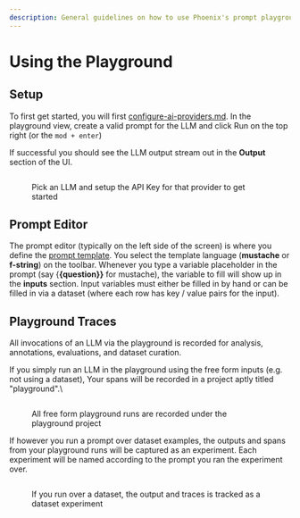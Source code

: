 ```yaml
---
description: General guidelines on how to use Phoenix's prompt playground
---
```


# Using the Playground

## Setup

To first get started, you will first [configure-ai-providers.md](configure-ai-providers.md "mention"). In the playground view, create a valid prompt for the LLM and click Run on the top right (or the `mod + enter`)

If successful you should see the LLM output stream out in the **Output** section of the UI.

<figure><img src="https://storage.googleapis.com/arize-phoenix-assets/assets/images/playground_overview.png" alt=""><figcaption><p>Pick an LLM and setup the API Key for that provider to get started</p></figcaption></figure>

## Prompt Editor

The prompt editor (typically on the left side of the screen)  is where you define the [prompt template](../concepts-prompts.md#prompt-templates). You select the template language (**mustache** or **f-string**)  on the toolbar. Whenever you type a variable placeholder in the prompt (say {**{question\}}** for mustache), the variable to fill will show up in the **inputs** section. Input variables must either be filled in by hand or can be filled in via a dataset (where each row has key / value pairs for the input).



## Playground Traces

All invocations of an LLM via the playground is recorded for analysis, annotations, evaluations, and dataset curation.

If you simply run an LLM in the playground using the free form inputs (e.g. not using a dataset), Your spans will be recorded in a project aptly titled "playground".\


<figure><img src="https://storage.googleapis.com/arize-phoenix-assets/assets/images/playground_project.png" alt=""><figcaption><p>All free form playground runs are recorded under the playground project </p></figcaption></figure>

If however you run a prompt over dataset examples, the outputs and spans from your playground runs will be captured as an experiment. Each experiment will be named according to the prompt you ran the experiment over.

<figure><img src="https://storage.googleapis.com/arize-phoenix-assets/assets/images/playground_experiment.png" alt=""><figcaption><p>If you run over a dataset, the output and traces is tracked as a dataset experiment</p></figcaption></figure>





